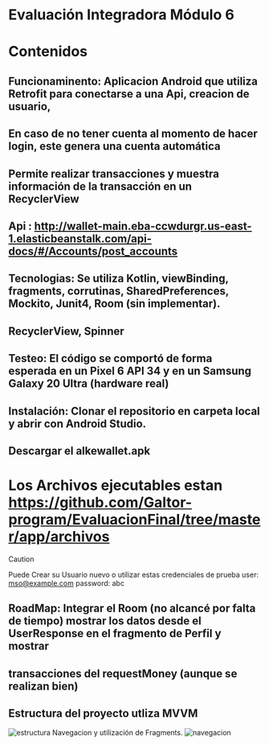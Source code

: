 # Evaluación Integradora Módulo 6
# Contenidos
## Funcionaminento: Aplicacion Android que utiliza Retrofit para conectarse a una Api, creacion de usuario, 
## En caso de no tener cuenta al momento de hacer login, este genera una cuenta automática
## Permite realizar transacciones y muestra información de la transacción en un RecyclerView
## Api : http://wallet-main.eba-ccwdurgr.us-east-1.elasticbeanstalk.com/api-docs/#/Accounts/post_accounts
## Tecnologias: Se utiliza Kotlin, viewBinding, fragments, corrutinas, SharedPreferences, Mockito, Junit4, Room (sin implementar).
## RecyclerView, Spinner
## Testeo: El código se comportó de forma esperada en un Pixel 6 API 34 y en un Samsung Galaxy 20 Ultra (hardware real)
## Instalación: Clonar el repositorio en carpeta local y abrir con Android Studio.
## Descargar el alkewallet.apk 
# Los Archivos ejecutables estan https://github.com/Galtor-program/EvaluacionFinal/tree/master/app/archivos
> [!CAUTION]
> Puede Crear su Usuario nuevo o utilizar estas credenciales de prueba  user: mso@example.com password: abc
## RoadMap: Integrar el Room (no alcancé por falta de tiempo) mostrar los datos desde el UserResponse en el fragmento de Perfil y mostrar
## transacciones del requestMoney (aunque se realizan bien)
## Estructura del proyecto utliza MVVM 
![estructura](https://github.com/Galtor-program/EvaluacionFinal/assets/118318571/5b2ecc8b-456b-4cef-93b8-694201631604)
Navegacion y utilización de Fragments.
![navegacion](https://github.com/Galtor-program/EvaluacionFinal/assets/118318571/a2b7a70b-fc2a-4f86-8939-1c3e55217598)
